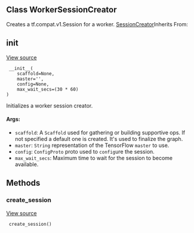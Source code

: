 ## Class WorkerSessionCreator

Creates a tf.compat.v1.Session for a worker.
[SessionCreator](https://www.tensorflow.org/api_docs/python/tf/compat/v1/train/SessionCreator)Inherits From: 

## __init__
[View source](https://github.com/tensorflow/tensorflow/blob/r2.0/tensorflow/python/training/monitored_session.py#L654-L672)


```
 __init__(
    scaffold=None,
    master='',
    config=None,
    max_wait_secs=(30 * 60)
)
```

Initializes a worker session creator.
#### Args:
- `scaffold`: A `Scaffold` used for gathering or building supportive ops. If not specified a default one is created. It's used to finalize the graph.
- `master`: `String` representation of the TensorFlow `master` to use.
- `config`: `ConfigProto` proto used to `config`ure the session.
- `max_wait_secs`: Maximum time to wait for the session to become available.
## Methods
### create_session
[View source](https://github.com/tensorflow/tensorflow/blob/r2.0/tensorflow/python/training/monitored_session.py#L685-L688)


```
 create_session()
```
